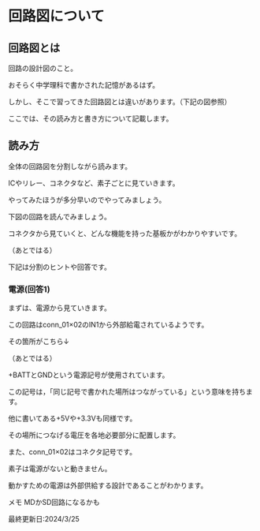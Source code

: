 # 回路図について

## 回路図とは
回路の設計図のこと。

おそらく中学理科で書かされた記憶があるはず。

しかし、そこで習ってきた回路図とは違いがあります。（下記の図参照）

ここでは、その読み方と書き方について記載します。

## 読み方
全体の回路図を分割しながら読みます。

ICやリレー、コネクタなど、素子ごとに見ていきます。

やってみたほうが多分早いのでやってみましょう。

下図の回路を読んでみましょう。

コネクタから見ていくと、どんな機能を持った基板かがわかりやすいです。

（あとではる）

下記は分割のヒントや回答です。



### 電源(回答1)
まずは、電源から見ていきます。

この回路はconn_01×02のIN1から外部給電されているようです。

その箇所がこちら↓

（あとではる）

+BATTとGNDという電源記号が使用されています。

この記号は，「同じ記号で書かれた場所はつながっている」という意味を持ちます。

他に書いてある+5Vや+3.3Vも同様です。

その場所につなげる電圧を各地必要部分に配置します。

また、conn_01×02はコネクタ記号です。

素子は電源がないと動きません。

動かすための電源は外部供給する設計であることがわかります。

メモ
MDかSD回路になるかも

最終更新日:2024/3/25
